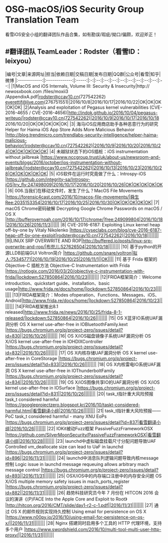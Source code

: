 # OSG-macOS/iOS Security Group Translation Team
看雪iOS安全小组的翻译团队作品合集，如有勘误/瑕疵/拗口/偏颇，欢迎斧正！



#翻译团队
TeamLeader：Rodster（看雪ID：leixyou）
---

|编号|文章|来源网址|担当|依赖日期|交稿日期|发布日期|QQ群|公众号|看雪|知乎|微博
|:------------:|:-------------:|:-----:|:-:|:--:|:--:|:--:|:--:|:--:|:--:|:--:|:--:|:--:|
|1|MacOS and iOS Internals, Volume III: Security & Insecurity|http:// newosxbook.com /files/moxii3 /AppendixA.pdf|rodster@ccav10.cn(727542262) everettjf@live.com(276751551)|2016/10/8|2016/10/17|2016/10/22|OK|OK|OK|OK|OK|
|2|Analysis and exploitation of Pegasus kernel vulnerabilities (CVE-2016-4655 / CVE-2016-4656)|http://jndok.github.io/2016/10/04/pegasus-writeup/|rodster@ccav10.cn(727542262)|2016/10/9|2016/10/17|2016/10/18 2016/10/20|OK|OK|OK|OK|OK|
|3| 海马iOS应用商店助手各种恶意行为的研究 Helper for Haima iOS App Store Adds More Malicious Behavior |http://blog.trendmicro.com/trendlabs-security-intelligence/helper-haima-malicious-behavior/|rodster@ccav10.cn(727542262)|2016/10/9|2016/10/20|2016/10/24|OK|OK|OK|OK|OK|
|4| 未越狱状态下的iOS插桩：iOS instrumentation without jailbreak |https://www.nccgroup.trust/uk/about-us/newsroom-and-events/blogs/2016/october/ios-instrumentation-without-jailbreak/|rodster@ccav10.cn(727542262)|2016/10/13|2016/10/23|2016/10/28|OK|OK|OK|OK|OK|
|5| iOS软件在运行时究竟做了什么：Introspy-iOS |https://github.com/integrity-sa/Introspy-iOS|try_fly:247498009|2016/10/17|2016/10/20|2016/10/26|OK|OK|OK|OK|OK|
|6| 006.当我们在移动文件时，发生了什么？MacOS File Movements |https://forensic4cast.com/2016/10/macos-file-movements/|舜生Ree:2035153354|2016/10/17|2016/10/25|2016/10/30|OK|OK|OK|OK|OK|
|7| macOS Chrome密码破解 Decrypting Google Chrome Passwords on macOS / OS X |http://bufferovernoah.com/2016/10/17/chrome/|free:249099804|2016/10/18|2016/10/26|2016/11/3||||||
|8| CVE-2016-6187: Exploiting Linux kernel heap off-by-one by Vitaly Nikolenko |https://cyseclabs.com/blog/cve-2016-6187-heap-off-by-one-exploit|rodster@ccav10.cn(727542262)|2016/10/18||||||||
|9|LINUX SRP OVERWRITE AND ROP|http://buffered.io/posts/linux-srp-overwrite-and-rop/|布兜儿:527626504|2016/10/18||||||||
|10| 基于python的开源LLDB前端GUI Voltron简介 |https://github.com/snare/voltron|拟人:75345771|2016/10/19|2016/10/25|2016/11/1||OK||||
|11| 基于 Frida 框架的 Objective-C 插桩方法 Objective-C Instrumentation with Frida |https://rotlogix.com/2016/03/20/objective-c-instrumentation-with-frida/|lockdown:527850864|2016/10/23||||||||
|12|FRIDA框架简介：Welcome introduction、quickstart guide、installation、basic usage|http://www.frida.re/docs/home/|lockdown:527850864|2016/10/23||||||||
|13|FRIDA框架简介：Modes ofoperation、Functions、Messages、iOS、Android|http://www.frida.re/docs/home/|lockdown:527850864|2016/10/23||||||||
|14|FRIDA框架推出8.1 released|http://www.frida.re/news/2016/10/25/frida-8-1-released/|lockdown:527850864|2016/10/26||||||||
|15| OS X蓝牙IO系统UAF漏洞分析 OS X kernel use-after-free in IOBluetoothFamily.kext |https://bugs.chromium.org/p/project-zero/issues/detail?id=830||2016/10/26||||||||
|16| OS X/iOS磁盘镜像子系统UAF漏洞分析 OS X/iOS kernel use-after-free in IOHDIXController |https://bugs.chromium.org/p/project-zero/issues/detail?id=832||2016/10/26||||||||
|17| OS X内核存储UAF漏洞分析 OS X kernel use-after-free in CoreStorage |https://bugs.chromium.org/p/project-zero/issues/detail?id=833||2016/10/26||||||||
|18| OS X内核雷电IO系统UAF漏洞 OS X kernel use-after-free in IOThunderboltFamily |https://bugs.chromium.org/p/project-zero/issues/detail?id=834||2016/10/26||||||||
|19| OS X/iOS图像共享IO的UAF漏洞分析 OS X/iOS kernel use-after-free in IOSurface |https://bugs.chromium.org/p/project-zero/issues/detail?id=831||2016/10/26||||||||
|20| task_t指针重大风险预报 task_t considered harmful |https://googleprojectzero.blogspot.kr/2016/10/taskt-considered-harmful.html|看雪翻译小组|2016/10/26||||||||
|21| task_t指针重大风险预报——PoC  task_t considered harmful - many XNU EoPs |https://bugs.chromium.org/p/project-zero/issues/detail?id=837|看雪翻译小组|2016/10/26||||||||
|22| IOKit被动Fuzz框架 PassiveFuzzFrameworkOSX |https://github.com/SilverMoonSecurity/PassiveFuzzFrameworkOSX|看雪翻译小组|2016/10/28||||||||
|23| launchd中虚拟磁盘挂载尺寸分配问题导致UAF Controlled vm_deallocate size can lead to UaF in launchd |https://bugs.chromium.org/p/project-zero/issues/detail?id=896||2016/11/31||||||||
|24| launchd中消息队列逻辑问题导致内核message控制 Logic issue in launchd message requeuing allows arbitrary mach message control |https://bugs.chromium.org/p/project-zero/issues/detail?id=893||2016/11/31||||||||
|25| OSX/iOS中的内存端口注册中的内存安全问题 OS X/iOS multiple memory safety issues in mach_ports_register |https://bugs.chromium.org/p/project-zero/issues/detail?id=882||2016/11/31||||||||
|26| 趋势科技研究员今年 7 月份在 HITCON 2016 会议的演讲《(P)FACE Into the Apple Core and Exploit to Root》 |http://hitcon.org/2016/CMT/slide/day1-r2-c-1.pdf||2016/11/31||||||||
|27| 通过 OS X 的邮件规则实现持久控制 Using email for persistence on OS X |https://www.n00py.io/2016/10/using-email-for-persistence-on-os-x/||2016/11/31||||||||
|28| Nginx 搭建同时启用多个工具的 HTTP 代理环境，支持多个用户 |https://www.swordshield.com/2016/10/multi-tool-multi-user-http-proxy/||2016/11/31||||||||
